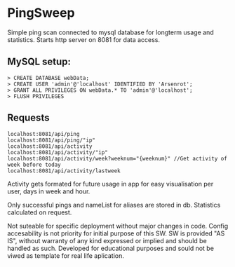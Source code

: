 # PingSweep
Simple ping scan connected to mysql database for longterm usage and statistics.
Starts http server on 8081 for data access.

## MySQL setup:
```
> CREATE DATABASE webData;
> CREATE USER 'admin'@'localhost' IDENTIFIED BY 'Arsenrot';
> GRANT ALL PRIVILEGES ON webData.* TO 'admin'@'localhost';
> FLUSH PRIVILEGES
```
## Requests
```
localhost:8081/api/ping
localhost:8081/api/ping/"ip"
localhost:8081/api/activity
localhost:8081/api/activity/"ip"
localhost:8081/api/activity/week?weeknum="{weeknum}" //Get activity of week before today
localhost:8081/api/activity/lastweek
```
Activity gets formated for future usage in app for easy visualisation per user, days in week and hour. 

Only successful pings and nameList for aliases are stored in db. Statistics calculated on request.

Not suteable for specific deployment without major changes in code. Config accesability is not priority for initial purpose of this SW.
SW is provided "AS IS", without warranty of any kind expressed or implied and should be handled as such. Developed for educational purposes and sould not be viwed as template for real life aplication.
